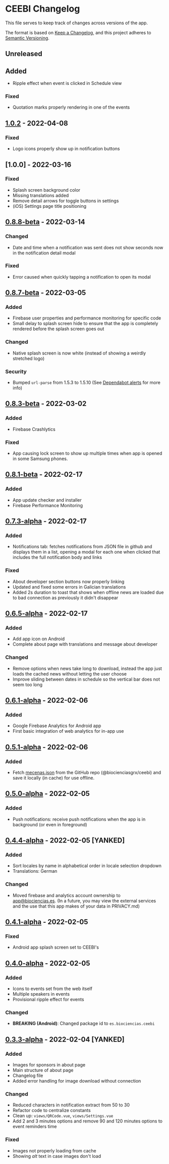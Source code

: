 # CEEBI Changelog

This file serves to keep track of changes across versions of the app.

The format is based on [Keep a Changelog](https://keepachangelog.com/en/1.0.0/),
and this project adheres to [Semantic Versioning](https://semver.org/spec/v2.0.0.html).

## Unreleased

## Added

- Ripple effect when event is clicked in Schedule view

### Fixed

- Quotation marks properly rendering in one of the events

## [1.0.2] - 2022-04-08

### Fixed

- Logo icons properly show up in notification buttons

## [1.0.0] - 2022-03-16

### Fixed

- Splash screen background color
- Missing translations added
- Remove detail arrows for toggle buttons in settings
- (iOS) Settings page title positioning

## [0.8.8-beta] - 2022-03-14

### Changed

- Date and time when a notification was sent does not show seconds now in the notification detail modal

### Fixed

- Error caused when quickly tapping a notification to open its modal

## [0.8.7-beta] - 2022-03-05

### Added

- Firebase user properties and performance monitoring for specific code
- Small delay to splash screen hide to ensure that the app is completely rendered before the splash screen goes out

### Changed

- Native splash screen is now white (instead of showing a weirdly stretched logo)

### Security

- Bumped `url-parse` from 1.5.3 to 1.5.10 (See [Dependabot alerts](https://github.com/biocienciasgrx/ceebi/security/dependabot?q=is%3Aclosed) for more info)

## [0.8.3-beta] - 2022-03-02

### Added

- Firebase Crashlytics

### Fixed

- App causing lock screen to show up multiple times when app is opened in some Samsung phones.

## [0.8.1-beta] - 2022-02-17

### Added

- App update checker and installer
- Firebase Performance Monitoring

## [0.7.3-alpha] - 2022-02-17

### Added

- Notifications tab: fetches notifications from JSON file in github and displays them in a list, opening a modal for each one when clicked that includes the full notification body and links

### Fixed

- About developer section buttons now properly linking
- Updated and fixed some errors in Galician translations
- Added 2s duration to toast that shows when offline news are loaded due to bad connection as previously it didn't disappear

## [0.6.5-alpha] - 2022-02-17

### Added

- Add app icon on Android
- Complete about page with translations and message about developer

### Changed

- Remove options when news take long to download, instead the app just loads the cached news without letting the user choose
- Improve sliding between dates in schedule so the vertical bar does not seem too long

## [0.6.1-alpha] - 2022-02-06

### Added

- Google Firebase Analytics for Android app
- First basic integration of web analytics for in-app use

## [0.5.1-alpha] - 2022-02-06

### Added

- Fetch [mecenas.json](https://raw.githubusercontent.com/biocienciasgrx/ceebi/master/mecenas.json) from the GitHub repo (@biocienciasgrx/ceebi) and save it locally (in cache) for use offline.

## [0.5.0-alpha] - 2022-02-05

### Added

- Push notifications: receive push notifications when the app is in background (or even in foreground)

## [0.4.4-alpha] - 2022-02-05 [YANKED]

### Added

- Sort locales by name in alphabetical order in locale selection dropdown
- Translations: German

### Changed

- Moved firebase and analytics account ownership to app@biociencias.es. (In a future, you may view the external services and the use that this app makes of your data in PRIVACY.md)

## [0.4.1-alpha] - 2022-02-05

### Fixed

- Android app splash screen set to CEEBI's

## [0.4.0-alpha] - 2022-02-05

### Added

- Icons to events set from the web itself
- Multiple speakers in events
- Provisional ripple effect for events

### Changed

- **BREAKING (Android)**: Changed package id to `es.biociencias.ceebi`

## [0.3.3-alpha] - 2022-02-04 [YANKED]

### Added

- Images for sponsors in about page
- Main structure of about page
- Changelog file
- Added error handling for image download without connection

### Changed

- Reduced characters in notification extract from 50 to 30
- Refactor code to centralize constants
- Clean up: `views/QRCode.vue`, `views/Settings.vue`
- Add 2 and 3 minutes options and remove 90 and 120 minutes options to event reminders time

### Fixed

- Images not properly loading from cache
- Showing _alt_ text in case images don't load

[unreleased]: https://github.com/biocienciasgrx/ceeebi/compare/v0.6.1-alpha...HEAD
[1.0.2]: https://github.com/biocienciasgrx/ceebi/releases/tag/v1.0.2
[0.8.8-beta]: https://github.com/biocienciasgrx/ceebi/releases/tag/v0.8.8-beta
[0.8.7-beta]: https://github.com/biocienciasgrx/ceebi/releases/tag/v0.8.7-beta
[0.8.3-beta]: https://github.com/biocienciasgrx/ceebi/releases/tag/v0.8.3-beta
[0.8.1-beta]: https://github.com/biocienciasgrx/ceebi/releases/tag/v0.8.1-beta
[0.7.3-alpha]: https://github.com/biocienciasgrx/ceebi/releases/tag/v0.7.3-alpha
[0.6.5-alpha]: https://github.com/biocienciasgrx/ceebi/releases/tag/v0.6.5-alpha
[0.6.1-alpha]: https://github.com/biocienciasgrx/ceebi/releases/tag/v0.6.1-alpha
[0.5.1-alpha]: https://github.com/biocienciasgrx/ceebi/releases/tag/v0.5.1-alpha
[0.5.0-alpha]: https://github.com/biocienciasgrx/ceebi/releases/tag/v0.5.0-alpha
[0.4.4-alpha]: https://github.com/biocienciasgrx/ceebi/releases/tag/v0.4.4-alpha
[0.4.1-alpha]: https://github.com/biocienciasgrx/ceebi/releases/tag/v0.4.1-alpha
[0.4.0-alpha]: https://github.com/biocienciasgrx/ceebi/releases/tag/v0.4.1-alpha
[0.3.3-alpha]: https://github.com/biocienciasgrx/ceebi/releases/tag/v0.3.3-alpha
